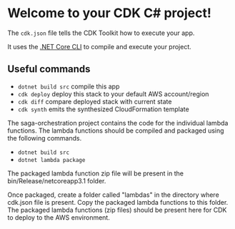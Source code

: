 # Welcome to your CDK C# project!

The `cdk.json` file tells the CDK Toolkit how to execute your app.

It uses the [.NET Core CLI](https://docs.microsoft.com/dotnet/articles/core/) to compile and execute your project.

## Useful commands

* `dotnet build src` compile this app
* `cdk deploy`       deploy this stack to your default AWS account/region
* `cdk diff`         compare deployed stack with current state
* `cdk synth`        emits the synthesized CloudFormation template

The saga-orchestration project contains the code for the individual lambda functions. The lambda functions should be compiled and packaged using the following commands.

* `dotnet build src`
* `dotnet lambda package`

The packaged lambda function zip file will be present in the bin/Release/netcoreapp3.1 folder.

Once packaged, create a folder called "lambdas" in the directory where cdk.json file is present. Copy the packaged lambda functions to this folder. The packaged lambda functions (zip files) should be present here for CDK to deploy to the AWS environment.
